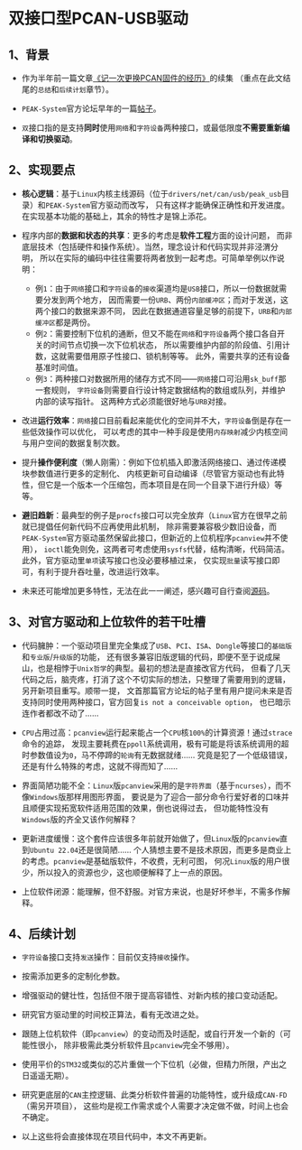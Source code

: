 <meta http-equiv="Content-Type" content="text/html; charset=utf-8" />
<base target="_blank" />

# 双接口型PCAN-USB驱动

## 1、背景

* 作为半年前一篇文章[《记一次更换PCAN固件的经历》](记一次更换PCAN固件的经历.md)的续集
（重点在此文结尾的`总结`和`后续计划`章节）。

* `PEAK-System`官方论坛早年的一篇[帖子](https://forum.peak-system.com/viewtopic.php?f=59&t=1963)。

* `双`接口指的是支持**同时**使用`网络`和`字符设备`两种接口，或最低限度**不需要重新编译和切换驱动**。

## 2、实现要点

* **核心逻辑**：基于`Linux`内核主线源码（位于`drivers/net/can/usb/peak_usb`目录）和`PEAK-System`官方驱动而改写，
只有这样才能确保正确性和开发进度。在实现基本功能的基础上，其余的特性才是锦上添花。

* 程序内部的**数据和状态的共享**：更多的考虑是**软件工程**方面的设计问题，
而非底层技术（包括硬件和操作系统）。当然，理念设计和代码实现并非泾渭分明，
所以在实际的编码中往往需要将两者放到一起考虑。可简单举例以作说明：
    * 例`1`：由于`网络`接口和`字符设备`的`接收`渠道均是`USB`接口，所以一份数据就需要分发到两个地方，
    因而需要一份`URB`、两份`内部缓冲区`；而对于发送，这两个接口的数据来源不同，
    因此在数据通道容量足够的前提下，`URB`和`内部缓冲区`都是两份。
    * 例`2`：需要控制下位机的通断，但又不能在`网络`和`字符设备`两个接口各自开关的时间节点切换一次下位机状态，
    所以需要维护内部的阶段值、引用计数，这就需要借用原子性接口、锁机制等等。
    此外，需要共享的还有设备基准时间值。
    * 例`3`：两种接口对数据所用的储存方式不同——`网络`接口可沿用`sk_buff`那一套规则，
    `字符设备`则需要自行设计特定数据结构的数组或队列，并维护内部的读写指针。
    这两种方式必须能很好地与`URB`对接。

* 改进**运行效率**：`网络`接口目前看起来能优化的空间并不大，`字符设备`倒是存在一些低效操作可以优化，
可以考虑的其中一种手段是使用`内存映射`减少内核空间与用户空间的数据复制次数。

* 提升**操作便利度**（懒人刚需）：例如下位机插入即激活网络接口、通过传递模块参数值进行更多的定制化、
内核更新可自动编译（尽管官方驱动也有此特性，但它是一个版本一个压缩包，而本项目是在同一个目录下进行升级）等等。

* **避旧趋新**：最典型的例子是`procfs`接口可以完全放弃（`Linux`官方在很早之前就已提倡任何新代码不应再使用此机制，
除非需要兼容极少数旧设备，而`PEAK-System`官方驱动虽然保留此接口，但新近的上位机程序`pcanview`并不使用），
`ioctl`能免则免，这两者可考虑使用`sysfs`代替，结构清晰，代码简洁。此外，官方驱动里`单项`读写接口也没必要移植过来，
仅实现`批量`读写接口即可，有利于提升吞吐量，改进运行效率。

* 未来还可能增加更多特性，无法在此一一阐述，感兴趣可自行查阅[源码](https://github.com/FooFooDamon/dual_pcan_usb)。

## 3、对官方驱动和上位软件的若干吐槽

* 代码臃肿：一个驱动项目里完全集成了`USB`、`PCI`、`ISA`、`Dongle`等接口的`基础版`和`专业版`/`升级版`的功能，
还有很多兼容旧版逻辑的代码，即便不至于说成屎山，也是相悖于`Unix哲学`的典型。最初的想法是直接改官方代码，
但看了几天代码之后，脑壳疼，打消了这个不切实际的想法，只整理了需要用到的逻辑，另开新项目重写。顺带一提，
文首那篇官方论坛的帖子里有用户提问未来是否支持同时使用两种接口，官方回复`is not a conceivable option`，
也已暗示连作者都改不动了……

* `CPU`占用过高：`pcanview`运行起来能占一个`CPU`核`100%`的计算资源！通过`strace`命令的追踪，
发现主要耗费在`ppoll`系统调用，极有可能是将该系统调用的超时参数值设为`0`，马不停蹄的`轮询`有无数据就绪……
究竟是犯了一个低级错误，还是有什么特殊的考虑，这就不得而知了……

* 界面简陋功能不全：`Linux`版`pcanview`采用的是`字符界面`（基于`ncurses`），而不像`Windows`版那样用图形界面，
要说是为了迎合一部分命令行爱好者的口味并且顺便实现拓宽软件适用范围的效果，倒也说得过去，
但功能特性没有`Windows`版的齐全又该作何解释？

* 更新进度缓慢：这个套件应该很多年前就开始做了，但`Linux`版的`pcanview`直到`Ubuntu 22.04`还是很简陋……
个人猜想主要不是技术原因，而更多是商业上的考虑。`pcanview`是基础版软件，不收费，无利可图，
何况`Linux`版的用户很少，所以投入的资源也少，这也顺便解释了上一点的原因。

* 上位软件闭源：能理解，但不舒服。对官方来说，也是好坏参半，不需多作解释。

## 4、后续计划

* `字符设备`接口支持`发送`操作：目前仅支持`接收`操作。

* 按需添加更多的定制化参数。

* 增强驱动的健壮性，包括但不限于提高容错性、对新内核的接口变动适配。

* 研究官方驱动里的时间校正算法，看有无改进之处。

* 跟随上位机软件（即`pcanview`）的变动而及时适配，或自行开发一个新的（可能性很小，
除非极需此类分析软件且`pcanview`完全不够用）。

* 使用平价的`STM32`或类似的芯片重做一个下位机（必做，但精力所限，产出之日遥遥无期）。

* 研究更底层的`CAN`主控逻辑、此类分析软件普遍的功能特性，或升级成`CAN-FD`（需另开项目），
这些均是视工作需求或个人需要才决定做不做，时间上也会不确定。

* 以上这些将会直接体现在项目代码中，本文不再更新。

